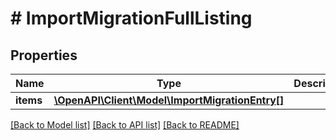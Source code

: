 # # ImportMigrationFullListing

## Properties

Name | Type | Description | Notes
------------ | ------------- | ------------- | -------------
**items** | [**\OpenAPI\Client\Model\ImportMigrationEntry[]**](ImportMigrationEntry.md) |  |

[[Back to Model list]](../../README.md#models) [[Back to API list]](../../README.md#endpoints) [[Back to README]](../../README.md)
